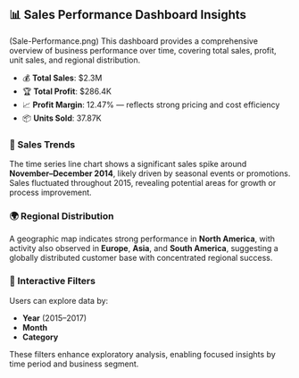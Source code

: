 ## 📊 Sales Performance Dashboard Insights
(Sale-Performance.png)
This dashboard provides a comprehensive overview of business performance over time, covering total sales, profit, unit sales, and regional distribution.

- 💰 **Total Sales**: $2.3M  
- 🏆 **Total Profit**: $286.4K  
- 📈 **Profit Margin**: 12.47% — reflects strong pricing and cost efficiency  
- 📦 **Units Sold**: 37.87K

### 📅 Sales Trends
The time series line chart shows a significant sales spike around **November–December 2014**, likely driven by seasonal events or promotions. Sales fluctuated throughout 2015, revealing potential areas for growth or process improvement.

### 🌍 Regional Distribution
A geographic map indicates strong performance in **North America**, with activity also observed in **Europe**, **Asia**, and **South America**, suggesting a globally distributed customer base with concentrated regional success.

### 🧩 Interactive Filters
Users can explore data by:
- **Year** (2015–2017)
- **Month**
- **Category**

These filters enhance exploratory analysis, enabling focused insights by time period and business segment.
